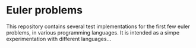 # Euler problems

This repository contains several test implementations for the first few
euler problems, in various programming languages. It is intended as a
simpe experimentation with different languages...
